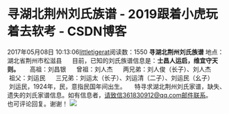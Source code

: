 # 寻湖北荆州刘氏族谱 - 2019跟着小虎玩着去软考 - CSDN博客
2017年05月08日 10:13:06[littletigerat](https://me.csdn.net/littletigerat)阅读数：1550
**寻湖北荆州刘氏族谱**
地点：湖北省荆州市松滋县
     目前，已知的刘氏族谱信息是：**士昌人运启，维宜守天则。**
     高祖：刘昌银
     曾祖：刘人杰
     两兄弟：刘人俊（长子）、刘人杰
     祖父：刘运民
     三兄弟：刘运太（长子）、刘运清（二子）、刘运民（幺子）
   刘运民，1924年，民，意指民国年间出生。
    特寻求湖北荆州刘氏家谱，缺失、遗失的刘氏家谱信息。如有信息者，请致信361830912@qq.com邮件联系。
    也可评论回复。谢谢！
![](https://timgsa.baidu.com/timg?image&quality=80&size=b9999_10000&sec=1494814222&di=d509f3a0bd1b6f881f1c6d67b8241669&imgtype=jpg&er=1&src=http%3A%2F%2Fimgsrc.baidu.com%2Fforum%2Fpic%2Fitem%2F6159252dd42a2834d1316d8b5bb5c9ea14cebf9f.jpg)
